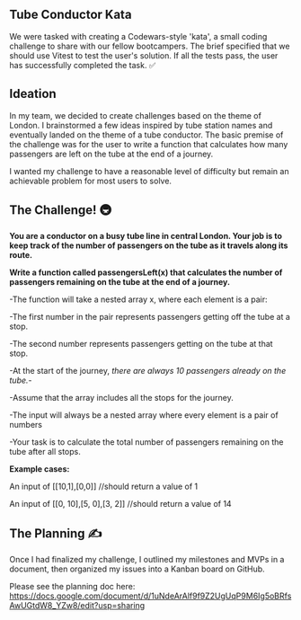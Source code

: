 
## Tube Conductor Kata

We were tasked with creating a Codewars-style 'kata', a small coding challenge to share with our fellow bootcampers. The brief specified that we should use Vitest to test the user's solution. If all the tests pass, the user has successfully completed the task. ✅
## Ideation

In my team, we decided to create challenges based on the theme of London. I brainstormed a few ideas inspired by tube station names and eventually landed on the theme of a tube conductor. The basic premise of the challenge was for the user to write a function that calculates how many passengers are left on the tube at the end of a journey.

I wanted my challenge to have a reasonable level of difficulty but remain an achievable problem for most users to solve.


## The Challenge! 🚇

**You are a conductor on a busy tube line in central London. Your job is to keep track of the number of passengers on the tube as it travels along its route.**

**Write a function called passengersLeft(x) that calculates the number of passengers remaining on the tube at the end of a journey.**

-The function will take a nested array x, where each element is a pair:

-The first number in the pair represents passengers getting off the tube at a stop.

-The second number represents passengers getting on the tube at that stop.

-At the start of the journey, *there are always 10 passengers already on the tube.*-

-Assume that the array includes all the stops for the journey.

-The input will always be a nested array where every element is a pair of numbers

-Your task is to calculate the total number of passengers remaining on the tube after all stops.




**Example cases:**

An input of [[10,1],[0,0]] //should return a value of 1

An input of [[0, 10],[5, 0],[3, 2]] //should return a value of 14
## The Planning ✍️

Once I had finalized my challenge, I outlined my milestones and MVPs in a document, then organized my issues into a Kanban board on GitHub.

Please see the planning doc here: https://docs.google.com/document/d/1uNdeArAlf9f9Z2UgUqP9M6Ig5oBRfsAwUGtdW8_YZw8/edit?usp=sharing
